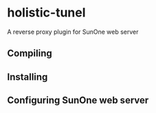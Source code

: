# holistic-tunel #

A reverse proxy plugin for SunOne web server

## Compiling ##

## Installing ##

## Configuring SunOne web server ##

